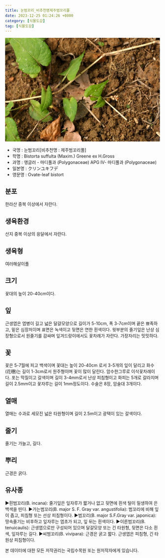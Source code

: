 ```yaml
---
title: 눈범꼬리_비추천명제주범꼬리풀
date: 2023-12-25 01:24:26 +0800
category: [식물도감]
tag: [식물도감]
---
```




![눈범꼬리[비추천명 : 제주범꼬리풀]](/assets/img/fileUpload/plants/basic/Polygonaceae/Bistorta/1109/1109_3_th2.JPG)
- 국명 : 눈범꼬리[비추천명 : 제주범꼬리풀]
- 학명 : Bistorta suffulta (Maxim.) Greene ex H.Gross
- 과명 : 앵글러 - 마디풀과 (Polygonaceae) APG Ⅳ- 마디풀과 (Polygonaceae)
- 일본명 : クリンユキフデ
- 영문명 : Ovate-leaf bistort


## 분포
한라산 중복 이상에서 자란다.
## 생육환경
산지 중복 이상의 응달에서 자란다.
## 생육형
여러해살이풀 
## 크기
꽃대의 높이 20-40cm이다.
## 잎
근생엽은 엽병이 길고 넓은 달걀모양으로 길이가 5-10cm, 폭 3-7cm이며 끝은 뾰족하고, 밑은 심장저이며 표면은 녹색이고 뒷면은 연한 흰색이다. 윗부분의 줄기잎은 난상 심장형으로서 원줄기를 감싸며 잎겨드랑이에서도 꽃차례가 자란다. 가장자리는 밋밋하다.
## 꽃
꽃은 5-7월에 피고 백색이며 꽃대는 높이 20-40cm 로서 3-5개의 잎이 달리고 화수(花穗)는 길이 1-3cm로서 원주형이며 꽃이 많이 달린다. 암수한그루로 이삭꽃차례이다. 포는 막질이고 갈색이며 길이 3-4mm로서 난상 피침형이고 화피는 5개로 갈라지며 길이 2.5mm이고 꽃자루는 길이 1mm정도이다. 수술은 8장, 암술대 3개이다.
## 열매
열매는 수과로 세모진 넓은 타원형이며 길이 2.5m이고 광택이 있는 갈색이다.
## 줄기
줄기는 가늘고, 길다.
## 뿌리
근경은 굵다.
## 유사종
▶흰범꼬리(B. incana): 줄기잎은 잎자루가 짧거나 없고 뒷면에 흰색 털이 밀생하여 은백색을 띤다.
▶가는범꼬리(B. major S. F. Gray var. angustifolia): 범꼬리에 비해 잎이 좁고, 피침형 또는 선상 피침형이다.
▶범꼬리(B. major S.F.Gray var. japonica): 땅속줄기는 비후하고 잎자루는 엽초가 되고, 잎 뒤는 흰색이다.
▶이른범꼬리(B. tenuicaulis): 근생엽으로만 구성되어 있으며 달걀모양 또는 긴 타원형, 뒷면은 다소 흰색, 잎자루는 길다.
▶씨범꼬리(B. vivipara): 근경은 굵고 짧다. 근생엽은 피침형, 긴 타원상 피침형이다.






본 데이터에 대한 모든 저작권리는 국립수목원 또는 원저작자에게 있습니다.
